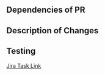 ## Dependencies of PR
<!-- Please list any dependencies this pull request has -->

## Description of Changes
<!-- Please describe the changes you made -->

## Testing
<!-- Please describe any testing you ran manually -->

[Jira Task Link](https://opensesame.atlassian.net/browse/)
